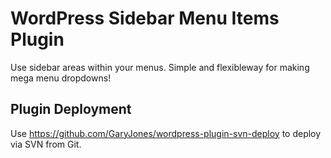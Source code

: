 # WordPress Sidebar Menu Items Plugin

Use sidebar areas within your menus. Simple and flexibleway for making mega menu dropdowns!

## Plugin Deployment

Use https://github.com/GaryJones/wordpress-plugin-svn-deploy to deploy via SVN from Git.